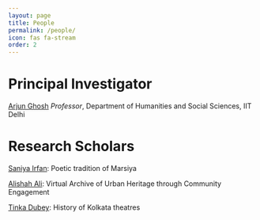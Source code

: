 ```yaml
---
layout: page
title: People
permalink: /people/
icon: fas fa-stream
order: 2
---
```




# Principal Investigator

[Arjun Ghosh](https://hss.iitd.ac.in/faculty/arjun)
*Professor*, Department of Humanities and Social Sciences, IIT Delhi


# Research Scholars

[Saniya Irfan](https://hss.iitd.ac.in/student/saniya-irfan): Poetic tradition of Marsiya

[Alishah Ali](https://hss.iitd.ac.in/student/alishah-ali): Virtual Archive of Urban Heritage through Community Engagement

[Tinka Dubey](https://arjun.hcommons.org/research/phd-supervision/_wp_link_placeholder): History of Kolkata theatres
